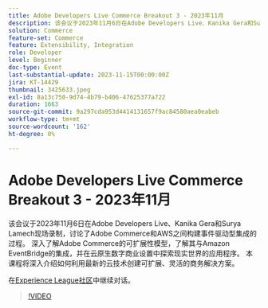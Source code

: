 ```yaml
---
title: Adobe Developers Live Commerce Breakout 3 - 2023年11月
description: 该会议于2023年11月6日在Adobe Developers Live、Kanika Gera和Surya Lamech现场录制，讨论了Adobe Commerce和AWS之间构建事件驱动型集成的过程。 深入了解Adobe Commerce的可扩展性模型，了解其与Amazon EventBridge的集成，并在云原生数字商业设置中探索现实世界的应用程序。 本课程将深入介绍如何利用最新的云技术创建可扩展、灵活的商务解决方案。
solution: Commerce
feature-set: Commerce
feature: Extensibility, Integration
role: Developer
level: Beginner
doc-type: Event
last-substantial-update: 2023-11-15T00:00:00Z
jira: KT-14429
thumbnail: 3425633.jpeg
exl-id: 8a13c750-9d74-4b79-b406-47625377a722
duration: 1663
source-git-commit: 9a297cda953d4414131657f9ac84580aea0eabeb
workflow-type: tm+mt
source-wordcount: '162'
ht-degree: 0%

---
```


# Adobe Developers Live Commerce Breakout 3 - 2023年11月

该会议于2023年11月6日在Adobe Developers Live、Kanika Gera和Surya Lamech现场录制，讨论了Adobe Commerce和AWS之间构建事件驱动型集成的过程。 深入了解Adobe Commerce的可扩展性模型，了解其与Amazon EventBridge的集成，并在云原生数字商业设置中探索现实世界的应用程序。 本课程将深入介绍如何利用最新的云技术创建可扩展、灵活的商务解决方案。

在[Experience League社区](https://adobe.ly/3ts1NW5)中继续对话。

>[!VIDEO](https://video.tv.adobe.com/v/3425633/?learn=on)
